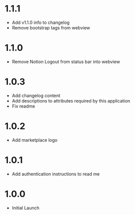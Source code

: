 # 1.1.1

- Add v1.1.0 info to changelog
- Remove bootstrap tags from webview

# 1.1.0

- Remove Notion Logout from status bar into webview

# 1.0.3

- Add changelog content
- Add descriptions to attributes required by this application
- Fix readme

# 1.0.2

- Add marketplace logo

# 1.0.1

- Add authentication instructions to read me

# 1.0.0

- Initial Launch
